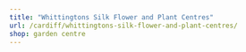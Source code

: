 ```yaml
---
title: "Whittingtons Silk Flower and Plant Centres"
url: /cardiff/whittingtons-silk-flower-and-plant-centres/
shop: garden centre
---
```

